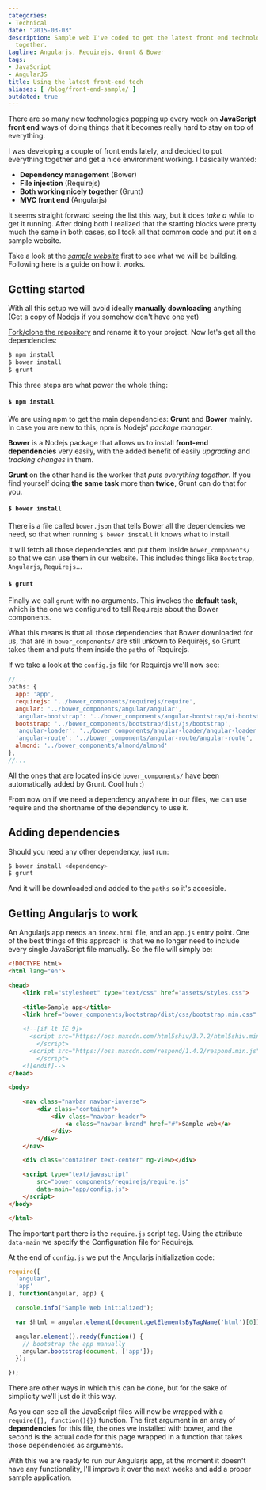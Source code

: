 ```yaml
---
categories:
- Technical
date: "2015-03-03"
description: Sample web I've coded to get the latest front end technologies working
  together.
tagline: Angularjs, Requirejs, Grunt & Bower
tags:
- JavaScript
- AngularJS
title: Using the latest front-end tech
aliases: [ /blog/front-end-sample/ ]
outdated: true
---
```


There are so many new technologies popping up every week on **JavaScript front end** ways of doing things that it becomes really hard to stay on top of everything.

I was developing a couple of front ends lately, and decided to put everything together and get a nice environment working.
I basically wanted:

* **Dependency management** (Bower)
* **File injection** (Requirejs)
* **Both working nicely together** (Grunt)
* **MVC front end** (Angularjs)

It seems straight forward seeing the list this way, but it does *take a while* to get it running. After doing both I realized that the starting blocks were pretty much the same in both cases, so I took all that common code and put it on a sample website.

Take a look at the *[sample website](https://github.com/aurbano/angular-requirejs-bower-grunt)* first to see what we will be building. Following here is a guide on how it works.

## Getting started
With all this setup we will avoid ideally **manually downloading** anything (Get a copy of [Nodejs](http://nodejs.org/download/) if you somehow don't have one yet)

[Fork/clone the repository]() and rename it to your project. Now let's get all the dependencies:

``` bash
$ npm install
$ bower install
$ grunt
```

This three steps are what power the whole thing:

#### `$ npm install`
We are using npm to get the main dependencies: **Grunt** and **Bower** mainly. In case you are new to this, npm is Nodejs' *package manager*.

**Bower** is a Nodejs package that allows us to install **front-end dependencies** very easily, with the added benefit of easily *upgrading* and *tracking changes* in them.

**Grunt** on the other hand is the worker that *puts everything together*. If you find yourself doing **the same task** more than **twice**, Grunt can do that for you.

#### `$ bower install`
There is a file called `bower.json` that tells Bower all the dependencies we need, so that when running `$ bower install` it knows what to install.

It will fetch all those dependencies and put them inside `bower_components/` so that we can use them in our website.
This includes things like `Bootstrap`, `Angularjs`, `Requirejs`...

#### `$ grunt`
Finally we call `grunt` with no arguments. This invokes the **default task**, which is the one we configured to tell Requirejs about the Bower components.

What this means is that all those dependencies that Bower downloaded for us, that are in `bower_components/` are still unkown to Requirejs, so Grunt takes them and puts them inside the `paths` of Requirejs.

If we take a look at the `config.js` file for Requirejs we'll now see:

``` javascript
//...
paths: {
  app: 'app',
  requirejs: '../bower_components/requirejs/require',
  angular: '../bower_components/angular/angular',
  'angular-bootstrap': '../bower_components/angular-bootstrap/ui-bootstrap-tpls',
  bootstrap: '../bower_components/bootstrap/dist/js/bootstrap',
  'angular-loader': '../bower_components/angular-loader/angular-loader',
  'angular-route': '../bower_components/angular-route/angular-route',
  almond: '../bower_components/almond/almond'
},
//...
```

All the ones that are located inside `bower_components/` have been automatically added by Grunt. Cool huh :)

From now on if we need a dependency anywhere in our files, we can use require and the shortname of the dependency to use it.

## Adding dependencies
Should you need any other dependency, just run:

``` bash
$ bower install <dependency>
$ grunt
```

And it will be downloaded and added to the `paths` so it's accesible.

## Getting Angularjs to work
An Angularjs app needs an `index.html` file, and an `app.js` entry point. One of the best things of this approach is that we no longer need to include every single JavaScript file manually.
So the file will simply be:

``` html
<!DOCTYPE html>
<html lang="en">

<head>
    <link rel="stylesheet" type="text/css" href="assets/styles.css">

    <title>Sample app</title>
    <link href="bower_components/bootstrap/dist/css/bootstrap.min.css" rel="stylesheet">
    
    <!--[if lt IE 9]>
      <script src="https://oss.maxcdn.com/html5shiv/3.7.2/html5shiv.min.js">
        </script>
      <script src="https://oss.maxcdn.com/respond/1.4.2/respond.min.js">
        </script>
    <![endif]-->
</head>

<body>

    <nav class="navbar navbar-inverse">
        <div class="container">
            <div class="navbar-header">
                <a class="navbar-brand" href="#">Sample web</a>
            </div>
        </div>
    </nav>

    <div class="container text-center" ng-view></div>

    <script type="text/javascript"
        src="bower_components/requirejs/require.js"
        data-main="app/config.js">
    </script>
</body>

</html>
```

The important part there is the `require.js` script tag. Using the attribute `data-main` we specify the Configuration file for Requirejs. 

At the end of `config.js` we put the Angularjs initialization code:

``` javascript
require([
  'angular',
  'app'
], function(angular, app) {

  console.info("Sample Web initialized");

  var $html = angular.element(document.getElementsByTagName('html')[0]);

  angular.element().ready(function() {
    // bootstrap the app manually
    angular.bootstrap(document, ['app']);
  });

});
```

There are other ways in which this can be done, but for the sake of simplicity we'll just do it this way.

As you can see all the JavaScript files will now be wrapped with a `require([], function(){})` function.
The first argument in an array of **dependencies** for this file, the ones we installed with bower, and the second is the actual code for this page wrapped in a function that takes those dependencies as arguments.

With this we are ready to run our Angularjs app, at the moment it doesn't have any functionality, I'll improve it over the next weeks and add a proper sample application.
